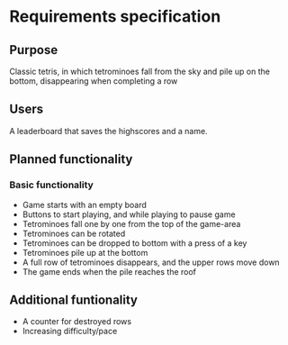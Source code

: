 # Requirements specification

## Purpose

Classic tetris, in which tetrominoes fall from the sky and pile up on the bottom,
disappearing when completing a row

## Users

A leaderboard that saves the highscores and a name. 


## Planned functionality

### Basic functionality
- Game starts with an empty board
- Buttons to start playing, and while playing to pause game
- Tetrominoes fall one by one from the top of the game-area
- Tetrominoes can be rotated
- Tetrominoes can be dropped to bottom with a press of a key
- Tetrominoes pile up at the bottom 
- A full row of tetrominoes disappears, and the upper rows move down
- The game ends when the pile reaches the roof


## Additional funtionality

- A counter for destroyed rows
- Increasing difficulty/pace

